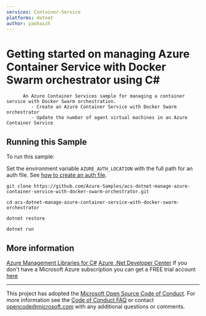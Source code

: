 ```yaml
---
services: Container-Service
platforms: dotnet
author: yaohaizh
---
```


# Getting started on managing Azure Container Service with Docker Swarm orchestrator using C# #

          An Azure Container Services sample for managing a container service with Docker Swarm orchestration.
             - Create an Azure Container Service with Docker Swarm orchestrator
             - Update the number of agent virtual machines in an Azure Container Service


## Running this Sample ##

To run this sample:

Set the environment variable `AZURE_AUTH_LOCATION` with the full path for an auth file. See [how to create an auth file](https://github.com/Azure/azure-libraries-for-net/blob/master/AUTH.md).

    git clone https://github.com/Azure-Samples/acs-dotnet-manage-azure-container-service-with-docker-swarm-orchestrator.git

    cd acs-dotnet-manage-azure-container-service-with-docker-swarm-orchestrator

    dotnet restore

    dotnet run

## More information ##

[Azure Management Libraries for C#](https://github.com/Azure/azure-sdk-for-net/tree/Fluent)
[Azure .Net Developer Center](https://azure.microsoft.com/en-us/develop/net/)
If you don't have a Microsoft Azure subscription you can get a FREE trial account [here](http://go.microsoft.com/fwlink/?LinkId=330212)

---

This project has adopted the [Microsoft Open Source Code of Conduct](https://opensource.microsoft.com/codeofconduct/). For more information see the [Code of Conduct FAQ](https://opensource.microsoft.com/codeofconduct/faq/) or contact [opencode@microsoft.com](mailto:opencode@microsoft.com) with any additional questions or comments.